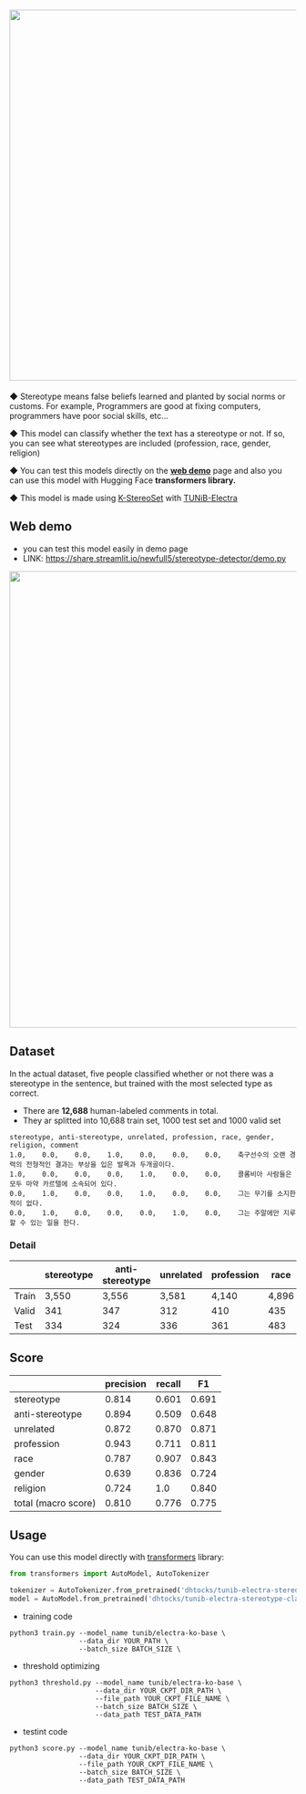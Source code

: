 
<h1 align="center">
    <img src="https://user-images.githubusercontent.com/52832716/137499614-0206f0a8-9bee-4974-b318-32f313e0b8bb.png" width="650">
</h1>


◆ Stereotype means false beliefs learned and planted by social norms or customs. For example, Programmers are good at fixing computers, programmers have poor social skills, etc...

◆ This model can classify whether the text has a stereotype or not. If so, you can see what stereotypes are included (profession, race, gender, religion)

◆ You can test this models directly on the [**web demo**]() page and also you can use this model with Hugging Face **transformers library.**

◆ This model is made using <a href="https://github.com/JongyoonSong/K-StereoSet">K-StereoSet</a> with <a href="https://github.com/tunib-ai/tunib-electra">TUNiB-Electra</a>

## Web demo

- you can test this model easily in demo page  
- LINK: https://share.streamlit.io/newfull5/stereotype-detector/demo.py

<img src="https://user-images.githubusercontent.com/52832716/137329613-38566eaa-5481-4b56-849a-4882f083fe98.png" width="800">

## Dataset

In the actual dataset, five people classified whether or not there was a stereotype in the sentence, but trained with the most selected type as correct.

- There are **12,688** human-labeled comments in total. 
- They ar splitted into 10,688 train set, 1000 test set and 1000 valid set

~~~
stereotype, anti-stereotype, unrelated, profession, race, gender, religion, comment
1.0,    0.0,    0.0,    1.0,    0.0,    0.0,    0.0,    축구선수의 오랜 경력의 전형적인 결과는 부상을 입은 발목과 두개골이다.
1.0,    0.0,    0.0,    0.0,    1.0,    0.0,    0.0,    콜롬비아 사람들은 모두 마약 카르텔에 소속되어 있다.
0.0,    1.0,    0.0,    0.0,    1.0,    0.0,    0.0,    그는 무기를 소지한 적이 없다.
0.0,    1.0,    0.0,    0.0,    0.0,    1.0,    0.0,    그는 주말에만 지루할 수 있는 일을 한다.
~~~

### Detail

|       | stereotype | anti-stereotype | unrelated | profession | race  | gender | religion | Total  |
| ----- | ---------- | --------------- | --------- | ---------- | ----- | ------ | -------- | ------ |
| Train | 3,550      | 3,556           | 3,581     | 4,140      | 4,896 | 1,268  | 383      | 10,688 |
| Valid | 341        | 347             | 312       | 410        | 435   | 110    | 45       | 1,000  |
| Test  | 334        | 324             | 336       | 361        | 483   | 113    | 43       | 1,000  |


## Score

|                     | precision | recall | F1    |
| ------------------- | --------- | ------ | ----- |
| stereotype          | 0.814     | 0.601  | 0.691 |
| anti-stereotype     | 0.894     | 0.509  | 0.648 |
| unrelated           | 0.872     | 0.870  | 0.871 |
| profession          | 0.943     | 0.711  | 0.811 |
| race                | 0.787     | 0.907  | 0.843 |
| gender              | 0.639     | 0.836  | 0.724 |
| religion            | 0.724     | 1.0    | 0.840 |
| total (macro score) | 0.810     | 0.776  | 0.775 |


## Usage

You can use this model directly with [transformers](https://github.com/huggingface/transformers) library:

```python
from transformers import AutoModel, AutoTokenizer

tokenizer = AutoTokenizer.from_pretrained('dhtocks/tunib-electra-stereotype-classifier')
model = AutoModel.from_pretrained('dhtocks/tunib-electra-stereotype-classifier')
```

- training code

~~~
python3 train.py --model_name tunib/electra-ko-base \
                 --data_dir YOUR_PATH \
                 --batch_size BATCH_SIZE \
~~~

- threshold optimizing

~~~
python3 threshold.py --model_name tunib/electra-ko-base \
                     --data_dir YOUR_CKPT_DIR_PATH \
                     --file_path YOUR_CKPT_FILE_NAME \
                     --batch_size BATCH_SIZE \
                     --data_path TEST_DATA_PATH
~~~

- testint code

~~~
python3 score.py --model_name tunib/electra-ko-base \
                 --data_dir YOUR_CKPT_DIR_PATH \
                 --file_path YOUR_CKPT_FILE_NAME \
                 --batch_size BATCH_SIZE \
                 --data_path TEST_DATA_PATH
~~~
